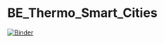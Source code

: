 # BE_Thermo_Smart_Cities
[![Binder](https://mybinder.org/badge_logo.svg)](https://mybinder.org/v2/gh/Louise-pixel-fr/BE_Thermo_Smart_Cities/HEAD)
